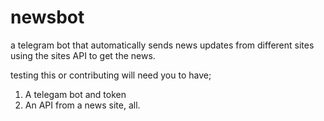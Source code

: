 # newsbot
a telegram bot that automatically sends news updates from different sites using the sites API to get the news.

testing this or contributing will need you to have;
1. A telegam bot and token
2. An API from a news site, all.
